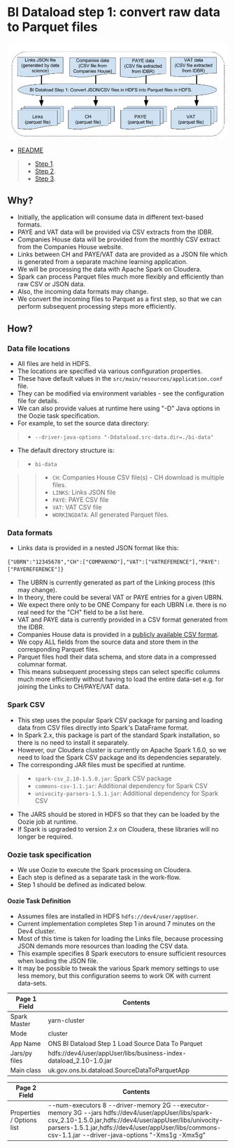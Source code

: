 # BI Dataload step 1: convert raw data to Parquet files #


![MacDown Screenshot](./BI-data-ingestion-Spark-flow-step-1.jpg)

* [README](../README.md)

> * [Step 1](./bi-dataload-step-1.md).
> * [Step 2](./bi-dataload-step-2.md).
> * [Step 3](./bi-dataload-step-3.md).

## Why? ##

* Initially, the application will consume data in different text-based formats.
* PAYE and VAT data will be provided via CSV extracts from the IDBR.
* Companies House data will be provided from the monthly CSV extract from the Companies House website.
* Links between CH and PAYE/VAT data are provided as a JSON file which is generated from a separate machine learning application.
* We will be processing the data with Apache Spark on Cloudera.
* Spark can process Parquet files much more flexibly and efficiently than raw CSV or JSON data.
* Also, the incoming data formats may change.
* We convert the incoming files to Parquet as a first step, so that we can perform subsequent processing steps more efficiently.

## How? ##

### Data file locations ###

* All files are held in HDFS.
* The locations are specified via various configuration properties.
* These have default values in the `src/main/resources/application.conf` file.
* They can be modified via environment variables - see the configuration file for details.
* We can also provide values at runtime here using "-D" Java options in the Oozie task specification.
* For example, to set the source data directory:

> * `--driver-java-options "-Ddataload.src-data.dir=./bi-data"`

* The default directory structure is:

> *  `bi-data`

>> * `CH`: Companies House CSV file(s) - CH download is multiple files.
>> * `LINKS`: Links JSON file
>> * `PAYE`: PAYE CSV file
>> * `VAT`: VAT CSV file
>> * `WORKINGDATA`:  All generated Parquet files.


### Data formats ###

* Links data is provided in a nested JSON format like this:

`{"UBRN":"12345678","CH":["COMPANYNO"],"VAT":["VATREFERENCE"],"PAYE":["PAYEREFERENCE"]}`
  
* The UBRN is currently generated as part of the Linking process (this may change).
* In theory, there could be several VAT or PAYE entries for a given UBRN.
* We expect there only to be ONE Company for each UBRN i.e. there is no real need for the "CH" field to be a list here.
* VAT and PAYE data is currently provided in a CSV format generated from the IDBR.
* Companies House data is provided in a [publicly available CSV format](http://resources.companieshouse.gov.uk/toolsToHelp/pdf/freeDataProductDataset.pdf).
* We copy ALL fields from the source data and store them in the corresponding Parquet files.
* Parquet files hodl their data schema, and store data in a compressed columnar format.
* This means subsequent processing steps can select specific columns much more efficiently without having to load the entire data-set e.g. for joining the Links to CH/PAYE/VAT data.
 
### Spark CSV ###

* This step uses the popular Spark CSV package for parsing and loading data from CSV files directly into Spark's DataFrame format.
* In Spark 2.x, this package is part of the standard Spark installation, so there is no need to install it separately.
* However, our Cloudera cluster is currently on Apache Spark 1.6.0, so we need to load the Spark CSV package and its dependencies separately.
* The corresponding JAR files must be specified at runtime.

> * `spark-csv_2.10-1.5.0.jar`: Spark CSV package
> * `commons-csv-1.1.jar`: Additional dependency for Spark CSV
> * `univocity-parsers-1.5.1.jar`: Additional dependency for Spark CSV

* The JARS should be stored in HDFS so that they can be loaded by the Oozie job at runtime.
* If Spark is upgraded to version 2.x on Cloudera, these libraries will no longer be required.

### Oozie task specification ###

* We use Oozie to execute the Spark processing on Cloudera.
* Each step is defined as a separate task in the work-flow.
* Step 1 should be defined as indicated below.

#### Oozie Task Definition ####

* Assumes files are installed in HDFS `hdfs://dev4/user/appUser`.
* Current implementation completes Step 1 in around 7 minutes on the Dev4 cluster.
* Most of this time is taken for loading the Links file, because processing JSON demands more resources than loading the CSV data.
* This example specifies 8 Spark executors to ensure sufficient resources when loading the JSON file.
* It may be possible to tweak the various Spark memory settings to use less memory, but this configuration seems to work OK with current data-sets.

Page 1 Field | Contents
------------- | -------------
Spark Master  | yarn-cluster
Mode  | cluster
App Name | ONS BI Dataload Step 1 Load Source Data To Parquet
Jars/py files | hdfs://dev4/user/appUser/libs/business-index-dataload_2.10-1.0.jar
Main class | uk.gov.ons.bi.dataload.SourceDataToParquetApp

Page 2 Field | Contents
------------- | -------------
Properties / Options list | --num-executors 8 --driver-memory 2G --executor-memory 3G --jars hdfs://dev4/user/appUser/libs/spark-csv_2.10-1.5.0.jar,hdfs://dev4/user/appUser/libs/univocity-parsers-1.5.1.jar,hdfs://dev4/user/appUser/libs/commons-csv-1.1.jar --driver-java-options "-Xms1g -Xmx5g"

